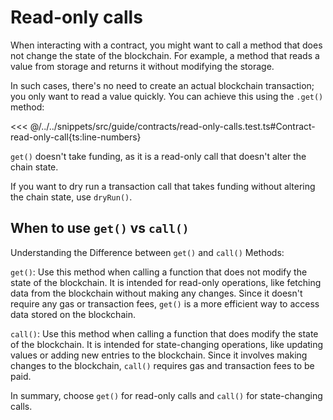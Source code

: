 # Read-only calls

When interacting with a contract, you might want to call a method that does not change the state of the blockchain. For example, a method that reads a value from storage and returns it without modifying the storage.

In such cases, there's no need to create an actual blockchain transaction; you only want to read a value quickly. You can achieve this using the `.get()` method:

<<< @/../../snippets/src/guide/contracts/read-only-calls.test.ts#Contract-read-only-call{ts:line-numbers}

`get()` doesn't take funding, as it is a read-only call that doesn't alter the chain state.

<!-- TODO: review dryRun sentence. Consider creating a new doc page for it as it seems to be a different subject -->

If you want to dry run a transaction call that takes funding without altering the chain state, use `dryRun()`.

## When to use `get()` vs `call()`

Understanding the Difference between `get()` and `call()` Methods:

`get()`: Use this method when calling a function that does not modify the state of the blockchain. It is intended for read-only operations, like fetching data from the blockchain without making any changes. Since it doesn't require any gas or transaction fees, `get()` is a more efficient way to access data stored on the blockchain.

`call()`: Use this method when calling a function that does modify the state of the blockchain. It is intended for state-changing operations, like updating values or adding new entries to the blockchain. Since it involves making changes to the blockchain, `call()` requires gas and transaction fees to be paid.

In summary, choose `get()` for read-only calls and `call()` for state-changing calls.

